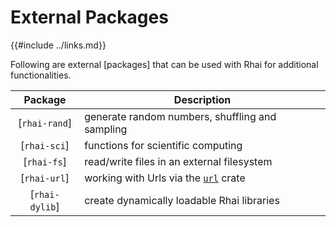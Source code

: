 External Packages
=================

{{#include ../links.md}}

Following are external [packages] that can be used with Rhai for additional functionalities.

|    Package     | Description                                                           |
| :------------: | --------------------------------------------------------------------- |
| [`rhai-rand`]  | generate random numbers, shuffling and sampling                       |
|  [`rhai-sci`]  | functions for scientific computing                                    |
|  [`rhai-fs`]   | read/write files in an external filesystem                            |
|  [`rhai-url`]  | working with Urls via the [`url`](https://crates.io/crates/url) crate |
| [`rhai-dylib`] | create dynamically loadable Rhai libraries                            |

